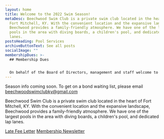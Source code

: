 ```yaml
---
layout: home
title: Welcome to the 2022 Swim Season!
metaDesc: Beechwood Swim Club is a private swim club located in the heart of
  Fort Mitchell, KY. With the convenient location and the expansive landscape,
  Beechwood provides a family-friendly atmosphere. We have one of the largest
  pools in the area with diving boards, a children's pool, and dedicated lap
  lanes.
postsHeading: Pool Services
archiveButtonText: See all posts
socialImage: ""
membershipDues: >-
  ## Membership Dues


  On behalf of the Board of Directors, management and staff welcome to the 2021 Beechwood Swim club Summer Swim Season. As long as the health inspection goes well **we will be opening on May 29th**. Beechwood Swim Club is a non-profit corporation that is operated by a group of volunteers. Membership available [here](https://beechwood-swim-club.netlify.app/membership).
---
```

Season info coming soon. To get on a bond waiting list, please email [beechwoodswimclubky@gmail.com](mailto:beechwoodswimclubky@gmail.com)

Beechwood Swim Club is a private swim club located in the heart of Fort Mitchell, KY. With the convenient location and the expansive landscape, Beechwood provides a family-friendly atmosphere. We have one of the largest pools in the area with diving boards, a children's pool, and dedicated lap lanes.

<a class="button" href="/membership/late-fee-letter">Late Fee Letter</a> <a class="button" href="/membership/member-newsletter">Membership Newsletter</a>